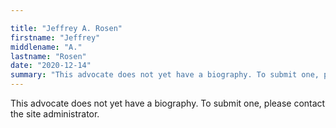 ```yaml
---

title: "Jeffrey A. Rosen"
firstname: "Jeffrey"
middlename: "A."
lastname: "Rosen"
date: "2020-12-14"
summary: "This advocate does not yet have a biography. To submit one, please contact the site administrator."
---
```

This advocate does not yet have a biography. To submit one, please contact the site administrator.


